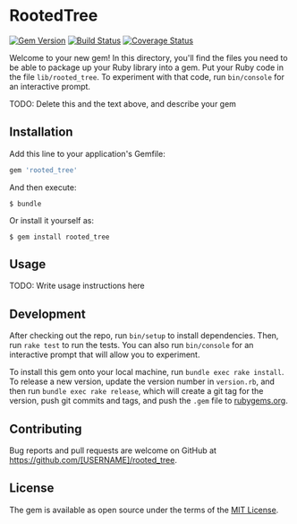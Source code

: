 # RootedTree

[![Gem Version](https://badge.fury.io/rb/richtext.png)](http://badge.fury.io/rb/rooted_tree)
[![Build Status](https://travis-ci.org/seblindberg/ruby-rooted_tree.svg?branch=master)](https://travis-ci.org/seblindberg/ruby-rooted_tree)
[![Coverage Status](https://coveralls.io/repos/github/seblindberg/ruby-rooted_tree/badge.svg?branch=master)](https://coveralls.io/github/seblindberg/ruby-rooted_tree?branch=master)


Welcome to your new gem! In this directory, you'll find the files you need to be able to package up your Ruby library into a gem. Put your Ruby code in the file `lib/rooted_tree`. To experiment with that code, run `bin/console` for an interactive prompt.

TODO: Delete this and the text above, and describe your gem

## Installation

Add this line to your application's Gemfile:

```ruby
gem 'rooted_tree'
```

And then execute:

    $ bundle

Or install it yourself as:

    $ gem install rooted_tree

## Usage

TODO: Write usage instructions here

## Development

After checking out the repo, run `bin/setup` to install dependencies. Then, run `rake test` to run the tests. You can also run `bin/console` for an interactive prompt that will allow you to experiment.

To install this gem onto your local machine, run `bundle exec rake install`. To release a new version, update the version number in `version.rb`, and then run `bundle exec rake release`, which will create a git tag for the version, push git commits and tags, and push the `.gem` file to [rubygems.org](https://rubygems.org).

## Contributing

Bug reports and pull requests are welcome on GitHub at https://github.com/[USERNAME]/rooted_tree.


## License

The gem is available as open source under the terms of the [MIT License](http://opensource.org/licenses/MIT).

